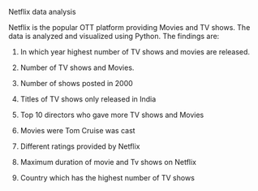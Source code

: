 
Netflix data analysis

Netflix is the popular OTT platform providing Movies and TV shows. The data is analyzed and visualized using Python. The findings are: 

1. In which year highest number of TV shows and movies are released.

2. Number of TV shows and Movies.

3. Number of shows posted in 2000

4. Titles of TV shows only released in India

5. Top 10 directors who gave more TV shows and Movies

6. Movies were Tom Cruise was cast

7. Different ratings provided by Netflix

8. Maximum duration of movie and Tv shows on Netflix

9. Country which has the highest number of TV shows

